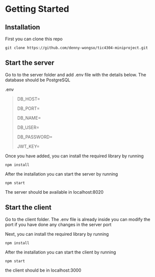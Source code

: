 # Getting Started

## Installation
First you can clone this repo

`
  git clone https://github.com/denny-wongso/tic4304-miniproject.git
`

## Start the server
Go to to the server folder and add .env file with the details below. The database should be PostgreSQL

.env
> 
>  DB_HOST=
>  
>  DB_PORT=
>  
>  DB_NAME=
>  
>  DB_USER=
>  
>  DB_PASSWORD=
>  
>  JWT_KEY=
  


Once you have added, you can install the required library by running

`
  npm install
`

After the installation you can start the server by running

`
  npm start
`

The server should be available in localhost:8020

## Start the client
Go to the client folder. The .env file is already inside you can modify the port if you have done any changes in the server port

Next, you can install the required library by running

`
  npm install
`

After the installation you can start the client by running

`
  npm start
`

the client should be in localhost:3000
